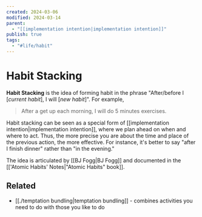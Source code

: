 ```yaml
---
created: 2024-03-06
modified: 2024-03-14
parent:
  - "[[implementation intention|implementation intention]]"
publish: true
tags:
  - "#life/habit"
---
```


# Habit Stacking

**Habit Stacking** is the idea of forming habit in the phrase "After/before I [*current habit*], I will [*new habit*]". For example,

> After a get up each morning, I will do 5 minutes exercises.

Habit stacking can be seen as a special form of [[implementation intention|implementation intention]], where we plan ahead on when and where to act. Thus, the more precise you are about the time and place of the previous action, the more effective. For instance, it's better to say "after I finish dinner" rather than "in the evening."

The idea is articulated by [[BJ Fogg|BJ Fogg]] and documented in the [['Atomic Habits' Notes|"Atomic Habits" book]].

## Related
- [[./temptation bundling|temptation bundling]] - combines activities you need to do with those you like to do